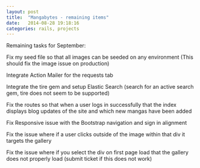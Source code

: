 ```yaml
---
layout: post
title:  "Mangabytes - remaining items"
date:   2014-08-28 19:18:16
categories: rails, projects
---
```


Remaining tasks for September:

Fix my seed file so that all images can be seeded on any environment (This should fix the image issue on production)

Integrate Action Mailer for the requests tab

Integrate the tire gem and setup Elastic Search (search for an active search gem, tire does not seem to be supported)

Fix the routes so that when a user logs in successfully that the index displays blog updates of the site and which new mangas have been added

Fix Responsive issue with the Bootstrap navigation and sign in alignment

Fix the issue where if a user clicks outside of the image within that div it targets the gallery

Fix the issue where if you select the div on first page load that the gallery does not properly load (submit ticket if this does not work)



